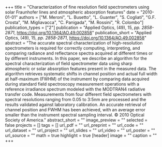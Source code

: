 +++
title = "Characterization of fine resolution field spectrometers using solar Fraunhofer lines and atmospheric absorption features"
date = "2010-01-01"
authors = ["M. Meroni", "L. Busetto", "L. Guanter", "S. Cogliati", "G.F. Crosta", "M. Migliavacca", "C. Panigada", "M. Rossini", "R. Colombo"]
publication_types = ["2"]
publication = "Applied Optics, (49), 15, _pp. 2858-2871_, https://doi.org/10.1364/AO.49.002858"
publication_short = "Applied Optics, (49), 15, _pp. 2858-2871_, https://doi.org/10.1364/AO.49.002858"
abstract = "The accurate spectral characterization of high-resolution spectrometers is required for correctly computing, interpreting, and comparing radiance and reflectance spectra acquired at different times or by different instruments. In this paper, we describe an algorithm for the spectral characterization of field spectrometer data using sharp atmospheric or solar absorption features present in the measured data. The algorithm retrieves systematic shifts in channel position and actual full width at half-maximum (FWHM) of the instrument by comparing data acquired during standard field spectroscopy measurement operations with a reference irradiance spectrum modeled with the MODTRAN4 radiative transfer code. Measurements from four different field spectrometers with spectral resolutions ranging from 0.05 to 3:5nm are processed and the results validated against laboratory calibration. An accurate retrieval of channel position and FWHM has been achieved, with an average error smaller than the instrument spectral sampling interval. © 2010 Optical Society of America."
abstract_short = ""
image_preview = ""
selected = false
projects = []
tags = []
url_pdf = ""
url_preprint = ""
url_code = ""
url_dataset = ""
url_project = ""
url_slides = ""
url_video = ""
url_poster = ""
url_source = ""
math = true
highlight = true
[header]
image = ""
caption = ""
+++
